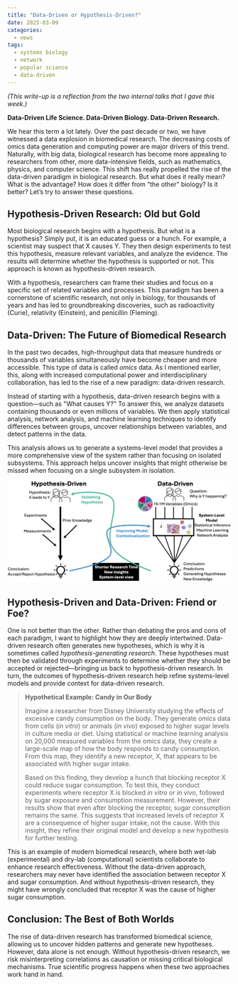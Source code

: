 ```yaml
---
title: "Data-Driven or Hypothesis-Driven?"
date: 2025-03-09
categories:
  - news
tags:
  - systems biology
  - network
  - popular science
  - data-driven
---
```


<p><em>(This write-up is a reflection from the two internal talks that I gave this week.)</em></p>

<strong>Data-Driven Life Science. Data-Driven Biology. Data-Driven Research.</strong>

<p>We hear this term a lot lately. Over the past decade or two, we have witnessed a data explosion in biomedical research. The decreasing costs of omics data generation and computing power are major drivers of this trend. Naturally, with big data, biological research has become more appealing to researchers from other, more data-intensive fields, such as mathematics, physics, and computer science. This shift has really propelled the rise of the data-driven paradigm in biological research. But what does it really mean? What is the advantage? How does it differ from “the other” biology? Is it better? Let’s try to answer these questions.</p>

<h2>Hypothesis-Driven Research: Old but Gold</h2>

<p>Most biological research begins with a hypothesis. But what is a hypothesis? Simply put, it is an educated guess or a hunch. For example, a scientist may suspect that X causes Y. They then design experiments to test this hypothesis, measure relevant variables, and analyze the evidence. The results will determine whether the hypothesis is supported or not. This approach is known as hypothesis-driven research.</p>

<p>With a hypothesis, researchers can frame their studies and focus on a specific set of related variables and processes. This paradigm has been a cornerstone of scientific research, not only in biology, for thousands of years and has led to groundbreaking discoveries, such as radioactivity (Curie), relativity (Einstein), and penicillin (Fleming).</p>

<h2>Data-Driven: The Future of Biomedical Research</h2>

<p>In the past two decades, high-throughput data that measure hundreds or thousands of variables simultaneously have become cheaper and more accessible. This type of data is called <em>omics</em> data. As I mentioned earlier, this, along with increased computational power and interdisciplinary collaboration, has led to the rise of a new paradigm: data-driven research.</p>

<p>Instead of starting with a hypothesis, data-driven research begins with a question—such as "What causes Y?" To answer this, we analyze datasets containing thousands or even millions of variables. We then apply statistical analysis, network analysis, and machine learning techniques to identify differences between groups, uncover relationships between variables, and detect patterns in the data.</p>

<p>This analysis allows us to generate a systems-level model that provides a more comprehensive view of the system rather than focusing on isolated subsystems. This approach helps uncover insights that might otherwise be missed when focusing on a single subsystem in isolation.</p>

<p align="center">
  <img src="https://raw.githubusercontent.com/muharif/PersonalBlog/master/assets/images/HDvsDD.png">
</p>

<h2>Hypothesis-Driven and Data-Driven: Friend or Foe?</h2>

<p>One is not better than the other. Rather than debating the pros and cons of each paradigm, I want to highlight how they are deeply intertwined. Data-driven research often generates new hypotheses, which is why it is sometimes called <em>hypothesis-generating research</em>. These hypotheses must then be validated through experiments to determine whether they should be accepted or rejected—bringing us back to hypothesis-driven research. In turn, the outcomes of hypothesis-driven research help refine systems-level models and provide context for data-driven research.</p>

<blockquote>
  <p><strong>Hypothetical Example: Candy in Our Body</strong></p>
  <p>Imagine a researcher from Disney University studying the effects of excessive candy consumption on the body. They generate omics data from cells (<em>in vitro</em>) or animals (<em>in vivo</em>) exposed to higher sugar levels in culture media or diet. Using statistical or machine learning analysis on 20,000 measured variables from the omics data, they create a large-scale map of how the body responds to candy consumption. From this map, they identify a new receptor, X, that appears to be associated with higher sugar intake.</p>

  <p>Based on this finding, they develop a hunch that blocking receptor X could reduce sugar consumption. To test this, they conduct experiments where receptor X is blocked <em>in vitro</em> or <em>in vivo</em>, followed by sugar exposure and consumption measurement. However, their results show that even after blocking the receptor, sugar consumption remains the same. This suggests that increased levels of receptor X are a consequence of higher sugar intake, not the cause. With this insight, they refine their original model and develop a new hypothesis for further testing.</p>
</blockquote>

<p>This is an example of modern biomedical research, where both wet-lab (experimental) and dry-lab (computational) scientists collaborate to enhance research effectiveness. Without the data-driven approach, researchers may never have identified the association between receptor X and sugar consumption. And without hypothesis-driven research, they might have wrongly concluded that receptor X was the cause of higher sugar consumption.</p>

<h2>Conclusion: The Best of Both Worlds</h2>

<p>The rise of data-driven research has transformed biomedical science, allowing us to uncover hidden patterns and generate new hypotheses. However, data alone is not enough. Without hypothesis-driven research, we risk misinterpreting correlations as causation or missing critical biological mechanisms. True scientific progress happens when these two approaches work hand in hand.</p>
